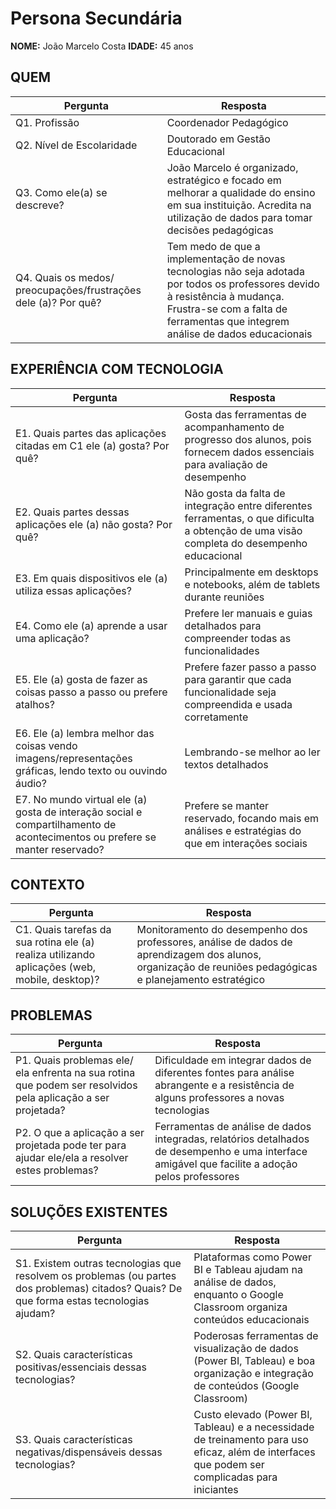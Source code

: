 # Persona Secundária
**NOME:** João Marcelo Costa
**IDADE:** 45 anos

## QUEM
| Pergunta | Resposta |
| ---- | ------------ |
| Q1. Profissão | Coordenador Pedagógico |
| Q2. Nível de Escolaridade |  Doutorado em Gestão Educacional |
| Q3. Como ele(a) se descreve? | João Marcelo é organizado, estratégico e focado em melhorar a qualidade do ensino em sua instituição. Acredita na utilização de dados para tomar decisões pedagógicas |
| Q4. Quais os medos/ preocupações/frustrações dele (a)? Por quê? | Tem medo de que a implementação de novas tecnologias não seja adotada por todos os professores devido à resistência à mudança. Frustra-se com a falta de ferramentas que integrem análise de dados educacionais |

## EXPERIÊNCIA COM TECNOLOGIA
| Pergunta | Resposta |
| ---- | ------------ |
| E1. Quais partes das aplicações citadas em C1 ele (a) gosta? Por quê? | Gosta das ferramentas de acompanhamento de progresso dos alunos, pois fornecem dados essenciais para avaliação de desempenho |
| E2. Quais partes dessas aplicações ele (a) não gosta? Por quê? | Não gosta da falta de integração entre diferentes ferramentas, o que dificulta a obtenção de uma visão completa do desempenho educacional |
| E3. Em quais dispositivos ele (a) utiliza essas aplicações? | Principalmente em desktops e notebooks, além de tablets durante reuniões |
| E4. Como ele (a) aprende a usar uma aplicação? | Prefere ler manuais e guias detalhados para compreender todas as funcionalidades |
| E5. Ele (a) gosta de fazer as coisas passo a passo ou prefere atalhos? | Prefere fazer passo a passo para garantir que cada funcionalidade seja compreendida e usada corretamente |
| E6. Ele (a) lembra melhor das coisas vendo imagens/representações gráficas, lendo texto ou ouvindo áudio? | Lembrando-se melhor ao ler textos detalhados |
| E7. No mundo virtual ele (a) gosta de interação social e compartilhamento de acontecimentos ou prefere se manter reservado? | Prefere se manter reservado, focando mais em análises e estratégias do que em interações sociais |

## CONTEXTO
| Pergunta | Resposta |
| ---- | ------------ |
| C1. Quais tarefas da sua rotina ele (a) realiza utilizando aplicações (web, mobile, desktop)? | Monitoramento do desempenho dos professores, análise de dados de aprendizagem dos alunos, organização de reuniões pedagógicas e planejamento estratégico |

## PROBLEMAS
| Pergunta | Resposta |
| ---- | ------------ |
| P1. Quais problemas ele/ ela enfrenta na sua rotina que podem ser resolvidos pela aplicação a ser projetada? | Dificuldade em integrar dados de diferentes fontes para análise abrangente e a resistência de alguns professores a novas tecnologias |
| P2. O que a aplicação a ser projetada pode ter para ajudar ele/ela a resolver estes problemas? | Ferramentas de análise de dados integradas, relatórios detalhados de desempenho e uma interface amigável que facilite a adoção pelos professores |

## SOLUÇÕES EXISTENTES
| Pergunta | Resposta |
| ---- | ------------ |
| S1. Existem outras tecnologias que resolvem os problemas (ou partes dos problemas) citados? Quais? De que forma estas tecnologias ajudam?| Plataformas como Power BI e Tableau ajudam na análise de dados, enquanto o Google Classroom organiza conteúdos educacionais |
| S2. Quais características positivas/essenciais dessas tecnologias?| Poderosas ferramentas de visualização de dados (Power BI, Tableau) e boa organização e integração de conteúdos (Google Classroom) |
| S3. Quais características negativas/dispensáveis dessas tecnologias?| Custo elevado (Power BI, Tableau) e a necessidade de treinamento para uso eficaz, além de interfaces que podem ser complicadas para iniciantes |
